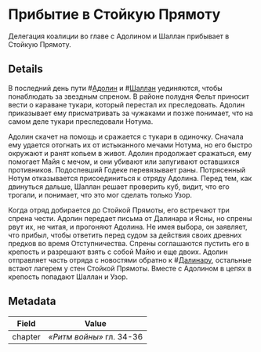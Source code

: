 # Прибытие в Стойкую Прямоту
Делегация коалиции во главе с Адолином и Шаллан прибывает в Стойкую Прямоту.

## Details
В последний день пути #[Адолин](characters/adolin) и #[Шаллан](characters/shallan) уединяются, чтобы понаблюдать за звездным спреном. В районе полудня Фельт приносит вести о караване тукари, который перестал их преследовать. Адолин приказывает ему присматривать за чужаками и позже понимает, что на самом деле тукари преследовали Нотума. 

Адолин скачет на помощь и сражается с тукари в одиночку. Сначала ему удается отогнать их от истыканного мечами Нотума, но его быстро окружают и ранят копьем в живот. Адолин продолжает сражаться, ему помогает Майя с мечом, и они убивают или запугивают оставшихся противников. Подоспевший Годеке перевязывает раны. Потрясенный Нотум отказывается присоединиться к отряду Адолина. Перед тем, как двинуться дальше, Шаллан решает проверить куб, видит, что его трогали, и понимает, что это мог сделать только Узор. 

Когда отряд добирается до Стойкой Прямоты, его встречают три спрена чести. Адолин передает письма от Далинара и Ясны, но спрены рвут их, не читая, и прогоняют Адолина. Не имея выбора, он заявляет, что прибыл, чтобы ответить перед судом за действия своих древних предков во время Отступничества. Спрены соглашаются пустить его в крепость и разрешают взять с собой Майю и еще двоих. Адолин отправляет часть отряда с новостями обратно к #[Далинару](characters/dalinar), остальные встают лагерем у стен Стойкой Прямоты. Вместе с Адолином в цепях в крепость попадают Шаллан и Узор. 

## Metadata
| Field | Value |
| ----- | ----- |
| chapter | *«Ритм войны»* гл. 34-36|
